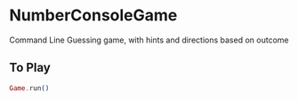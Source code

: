 # NumberConsoleGame

Command Line Guessing game, with hints and directions based on outcome

## To Play

```elixir
Game.run()
```




